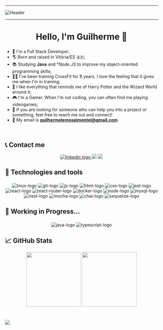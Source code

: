 -----

<div>
<img align="center" alt="Header" src="https://github.com/joaopauloaramuni/joaopauloaramuni/blob/master/img/header.png?raw=true"/>
</div>

-----

<h1 align="center">Hello, I'm Guilherme 👋</h1>

###

* 💼 I'm a Full Stack Developer;
* 🌎 Born and raised in Vitória/ES 🇧🇷;
* 📚 Studying **Java** and **Node.JS* to improve my object-oriented programming skills;
* 💪🏻 I've been training CrossFit for 8 years. I love the feeling that it gives me when I'm in training;
* 🧙 I like everything that reminds me of Harry Potter and the Wizard World around it;
* 🎮 I'm a Gamer. When I'm not coding, you can often find me playing videogames;
* 💬 If you are looking for someone who can help you into a project or something, feel free to reach me out and connect!
* 📝 My email is **guilhermelemospimentel@gmail.com**

<br clear="both">

## 📞 Contact me
  <div align="center">
  <a href="https://www.linkedin.com/in/guilhermelemospimentel/" target="_blank">
    <img src="https://img.shields.io/badge/LinkedIn-0077B5?style=for-the-badge&logo=linkedin&logoColor=white" alt="linkedin logo"  />
  </a>
  <a href="https://www.instagram.com/guilemoscoach/" target="_blank">
    <img src="https://img.shields.io/badge/-Instagram-%23E4405F?style=for-the-badge&logo=instagram&logoColor=white" target="_blank"></a>
  </a>
    <a href = "mailto:guilhermelemospimentel@gmail.com"><img src="https://img.shields.io/badge/-Gmail-%23333?style=for-the-badge&logo=gmail&logoColor=white" target="_blank"></a>

</div>

## 🔧 Technologies and tools

###

<div align="center">
  
  <img src="https://img.shields.io/badge/Linux-FCC624?style=for-the-badge&logo=linux&logoColor=black" alt="linux-logo"/>
  <img src="https://img.shields.io/badge/GIT-E44C30?style=for-the-badge&logo=git&logoColor=white" alt="git-logo"/>
  <img src="https://img.shields.io/badge/JavaScript-323330?style=for-the-badge&logo=javascript&logoColor=F7DF1E" alt="js-logo"/>
  <img src="https://img.shields.io/badge/HTML5-E34F26?style=for-the-badge&logo=html5&logoColor=white" alt="html-logo"/>
  <img src="https://img.shields.io/badge/CSS3-1572B6?style=for-the-badge&logo=css3&logoColor=white" alt="css-logo"/>
  <img src="https://img.shields.io/badge/Jest-C21325?style=for-the-badge&logo=jest&logoColor=white" alt="jest-logo"/>
  <img src="https://img.shields.io/badge/React-20232A?style=for-the-badge&logo=react&logoColor=61DAFB" alt="react-logo"/>
  <img src="https://img.shields.io/badge/React_Router-CA4245?style=for-the-badge&logo=react-router&logoColor=white" alt="react-router-logo"/>
  <img src="https://img.shields.io/badge/Docker-2CA5E0?style=for-the-badge&logo=docker&logoColor=white" alt="docker-logo"/>
  <img src="https://img.shields.io/badge/Node.js-339933?style=for-the-badge&logo=nodedotjs&logoColor=white" alt="node-logo"/>
  <img src="https://img.shields.io/badge/MySQL-005C84?style=for-the-badge&logo=mysql&logoColor=white" alt="mysql-logo"/>
  <img src="https://img.shields.io/badge/nestjs-E0234E?style=for-the-badge&logo=nestjs&logoColor=white" alt="nest-logo"/>
  <img src="https://img.shields.io/badge/Mocha-8D6748?style=for-the-badge&logo=Mocha&logoColor=white" alt="mocha-logo"/>
  <img src="https://img.shields.io/badge/chai-A30701?style=for-the-badge&logo=chai&logoColor=white" alt="chai-logo"/>
  <img src="https://img.shields.io/badge/Sequelize-52B0E7?style=for-the-badge&logo=Sequelize&logoColor=white" alt="sequelize-logo"/>
</div>

## 🔧 Working in Progress...

###

<div align = "center"> 
  <img src="https://img.shields.io/badge/Java-A30701?style=for-the-badge&logo=Java&logoColor=white" alt="java-logo"/>
  <img src="https://img.shields.io/badge/TypeScript-007ACC?style=for-the-badge&logo=typescript&logoColor=white" alt="typescript-logo"/>
</div>

## 📈 GitHub Stats

<div align="center">
<img height="180" src="https://github-readme-stats.vercel.app/api?username=guilhermelemosp&show_icons=true&count_private=true&theme=github_dark"/>
<img height="180" src="https://github-readme-stats.vercel.app/api/top-langs/?username=guilhermelemosp&layout=compact&theme=github_dark"/>
</div>

#

![](https://komarev.com/ghpvc/?username=guilhermelemosp&style=for-the-badge&color=5DC0C7)
